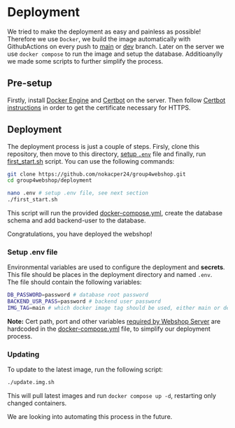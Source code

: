 # Deployment
We tried to make the deployment as easy and painless as possible!   Therefore we use `Docker`, we build the image automatically with GithubActions on every push to [main](../../tree/main) or [dev](../../tree/dev) branch. Later on the server we use `docker compose` to run the image and setup the database. Additioanylly we made some scripts to further simplify the process.

## Pre-setup
Firstly, install [Docker Engine](https://docs.docker.com/engine/install/) and [Certbot](https://certbot.eff.org/) on the server. Then follow [Certbot instructions](https://certbot.eff.org/instructions?ws=other&os=ubuntufocal) in order to get the certificate necessary for HTTPS.

## Deployment
The deployment process is just a couple of steps. Firsly, clone this repository, then move to this directory, [setup `.env`](#setup-env-file) file and finally, run [first_start.sh](first_start.sh) script. You can use the following commands:
```bash
git clone https://github.com/nokacper24/group4webshop.git
cd group4webshop/deployment

nano .env # setup .env file, see next section
./first_start.sh
```
This script will run the provided [docker-compose.yml](docker-compose.yml), create the database schema and add backend-user to the database.  

Congratulations, you have deployed the webshop!
### Setup .env file
Environmental variables are used to configure the deployment and **secrets**.  
This file should be places in the deployment directory and named `.env`.  
The file should contain the following variables:
```bash
DB_PASSWORD=password # database root password
BACKEND_USR_PASS=password # backend user password
IMG_TAG=main # which docker image tag should be used, either main or dev
```

**Note:** Cert path, port and other variables [required by Webshop Server](../webshop_server/README.md#environmental-variable-needed-to-run) are hardcoded in the [docker-compose.yml](docker-compose.yml) file, to simplify our deployment process.

### Updating
To update to the latest image, run the following script:
```bash
./update.img.sh
```
This will pull latest images and run `docker compose up -d`, restarting only changed containers. 

We are looking into automating this process in the future.